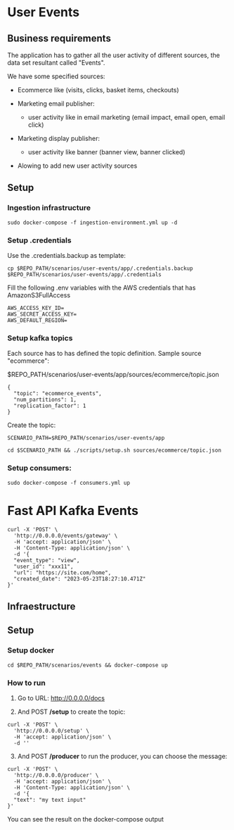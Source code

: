# User Events

## Business requirements

  The application has to gather all the user activity of different sources, the data set resultant called "Events".

  We have some specified sources:

  - Ecommerce like (visits, clicks, basket items, checkouts)
  - Marketing email publisher:
    - user activity like in email marketing (email impact, email open, email click)
  - Marketing display publisher:
    - user activity like banner (banner view, banner clicked)

  - Alowing to add new user activity sources

## Setup

### Ingestion infrastructure

```
sudo docker-compose -f ingestion-environment.yml up -d
```

### Setup .credentials

Use the .credentials.backup as template:

```
cp $REPO_PATH/scenarios/user-events/app/.credentials.backup $REPO_PATH/scenarios/user-events/app/.credentials
```

Fill the following .env variables with the AWS credentials that has AmazonS3FullAccess

```
AWS_ACCESS_KEY_ID=
AWS_SECRET_ACCESS_KEY=
AWS_DEFAULT_REGION=
```

### Setup kafka topics

Each source has to has defined the topic definition. Sample source "ecommerce":

$REPO_PATH/scenarios/user-events/app/sources/ecommerce/topic.json

```
{
  "topic": "ecommerce_events",
  "num_partitions": 1,
  "replication_factor": 1
}
```

Create the topic:

```
SCENARIO_PATH=$REPO_PATH/scenarios/user-events/app

cd $SCENARIO_PATH && ./scripts/setup.sh sources/ecommerce/topic.json
```

### Setup consumers:

```
sudo docker-compose -f consumers.yml up
```

# Fast API Kafka Events

```
curl -X 'POST' \
  'http://0.0.0.0/events/gateway' \
  -H 'accept: application/json' \
  -H 'Content-Type: application/json' \
  -d '{
  "event_type": "view",
  "user_id": "xxx11",
  "url": "https://site.com/home",
  "created_date": "2023-05-23T18:27:10.471Z"
}'
```


## Infraestructure


## Setup

### Setup docker

```
cd $REPO_PATH/scenarios/events && docker-compose up
```
### How to run

1. Go to URL: http://0.0.0.0/docs

2. And POST **/setup** to create the topic:

```
curl -X 'POST' \
  'http://0.0.0.0/setup' \
  -H 'accept: application/json' \
  -d ''
```

3. And POST **/producer** to run the producer, you can choose the message:

```
curl -X 'POST' \
  'http://0.0.0.0/producer' \
  -H 'accept: application/json' \
  -H 'Content-Type: application/json' \
  -d '{
  "text": "my text input"
}'
```

You can see the result on the docker-compose output
